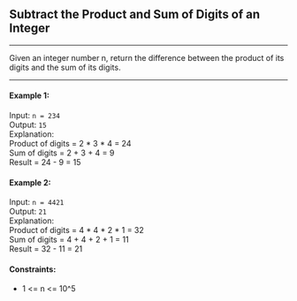## Subtract the Product and Sum of Digits of an Integer
___
Given an integer number n, return the difference between the product of its digits and the sum of its digits.

___

#### Example 1:

Input: `n = 234`<br>
Output: `15`<br>
Explanation:<br>
Product of digits = 2 * 3 * 4 = 24<br>
Sum of digits = 2 + 3 + 4 = 9<br>
Result = 24 - 9 = 15

#### Example 2:

Input: `n = 4421`<br>
Output: `21`<br>
Explanation:<br>
Product of digits = 4 * 4 * 2 * 1 = 32<br>
Sum of digits = 4 + 4 + 2 + 1 = 11<br>
Result = 32 - 11 = 21

#### Constraints:

* 1 <= n <= 10^5